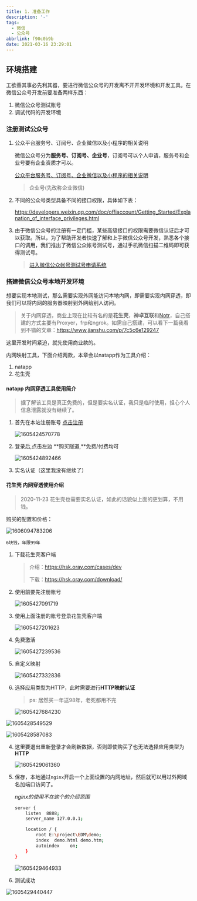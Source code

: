 ```yaml
---
title: 1. 准备工作
description: '-'
tags:
  - 微信
  - 公众号
abbrlink: f90c0b9b
date: 2021-03-16 23:29:01
---
```




## 环境搭建

工欲善其事必先利其器，要进行微信公众号的开发离不开开发环境和开发工具。在微信公众号开发前要准备两样东西：

1. 微信公众号测试账号
2. 调试代码的开发环境

### 注册测试公众号

1. 公众平台服务号、订阅号、企业微信以及小程序的相关说明

   微信公众号分为**服务号、订阅号、企业号**，订阅号可以个人申请，服务号和企业号要有企业资质才可以。

   [公众平台服务号、订阅号、企业微信以及小程序的相关说明](https://kf.qq.com/faq/120911VrYVrA130805byM32u.html)

   >  企业号(先改称企业微信)



2. 不同的公众号类型具备不同的接口权限，具体如下表： 

   https://developers.weixin.qq.com/doc/offiaccount/Getting_Started/Explanation_of_interface_privileges.html



3. 由于微信公众号的注册有一定门槛，某些高级接口的权限需要微信认证后才可以获取。所以，为了帮助开发者快速了解和上手微信公众号开发，熟悉各个接口的调用，我们推出了微信公众帐号测试号，通过手机微信扫描二维码即可获得测试号。

   > [进入微信公众帐号测试号申请系统](https://mp.weixin.qq.com/debug/cgi-bin/sandbox?t=sandbox/login)

   

### 搭建微信公众号本地开发环境

想要实现本地测试，那么需要实现外网能访问本地内网，即需要实现内网穿透，即我们可以将内网的服务器映射到外网给别人访问。

>  关于内网穿透，商业上现在比较有名的是**花生壳**，**神卓互联**和[Notr](https://link.zhihu.com/?target=https%3A//www.notr.tech/)，自己搭建的方式主要有Proxyer，frp和ngrok。如需自己搭建，可以看下一篇我看到不错的文章：https://www.jianshu.com/p/7c5c6e129247

这里开发时间紧迫，就先使用商业款的。

内网映射工具，下面介绍两款，本章会以natapp作为工具介绍：

1. natapp
2. 花生壳

#### natapp 内网穿透工具使用简介

> 据了解该工具是真正免费的，但是要实名认证，我只是临时使用，担心个人信息泄露就没有继续了。

1. 首先在本站注册账号 [点击注册](https://natapp.cn/register)

   ![1605424570778](http://blog.cdn.ionluo.cn/blog/1605424570778.png)

2. 登录后,点击左边 **购买隧道,**免费/付费均可

   ![1605424892466](http://blog.cdn.ionluo.cn/blog/1605424892466-1605424950849.png)

3. 实名认证（这里我没有继续了）





#### 花生壳 内网穿透使用介绍

> 2020-11-23 花生壳也需要实名认证，如此的话貌似上面的更划算，不用钱。



购买的配置和价格：

![1606094783206](http://blog.cdn.ionluo.cn/blog/1606094783206.png)

`6块钱，年限99年`



1. 下载花生壳客户端

   > 介绍：https://hsk.oray.com/cases/dev
   >
   > 下载：https://hsk.oray.com/download/

2. 使用前要先注册账号

   ![1605427091719](http://blog.cdn.ionluo.cn/blog/1605427091719.png)

3. 使用上面注册的账号登录花生壳客户端

   ![1605427201623](http://blog.cdn.ionluo.cn/blog/1605427201623.png)

4. 免费激活

   ![1605427239536](http://blog.cdn.ionluo.cn/blog/1605427239536.png)

5. 自定义映射

   ![1605427332836](http://blog.cdn.ionluo.cn/blog/1605427332836.png)

6. 选择应用类型为HTTP，此时需要进行**HTTP映射认证**

   > ps: 居然买一年送98年，老死都用不完

   ![1605427684230](http://blog.cdn.ionluo.cn/blog/1605427684230.png)

![1605428549529](http://blog.cdn.ionluo.cn/blog/1605428549529.png)

![1605428587083](http://blog.cdn.ionluo.cn/blog/1605428587083.png)

4. 这里要退出重新登录才会刷新数据，否则即使购买了也无法选择应用类型为 **HTTP**

   ![1605429061360](http://blog.cdn.ionluo.cn/blog/1605429061360.png)

   

5. 保存，本地通过`nginx`开启一个上面设置的内网地址，然后就可以用过外网域名加端口访问了。

   *nginx的使用不在这个的介绍范围*

   ```bash
   server {
       listen  8888;
       server_name 127.0.0.1;
   
       location / {
           root E:\project\EDM\demo;
           index  demo.html demo.htm;
           autoindex	on;
       }
   }
   ```

   ![1605429464933](http://blog.cdn.ionluo.cn/blog/1605429464933.png)

6.  测试成功

   ![1605429440447](http://blog.cdn.ionluo.cn/blog/1605429440447.png)